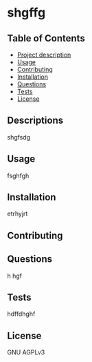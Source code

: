 
# shgffg

## Table of Contents
- [Project description](#description)
- [Usage](#usage)
- [Contributing](#contributing)
- [Installation](#installation)
- [Questions](#questions)
- [Tests](#tests)
- [License](#license)

## Descriptions
shgfsdg

## Usage
fsghfgh

## Installation
etrhyjrt

## Contributing

  
## Questions
h
hgf

## Tests
hdffdhghf

## License
GNU AGPLv3
